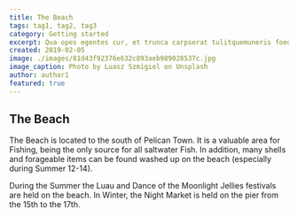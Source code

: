 ```yaml
---
title: The Beach
tags: tag1, tag2, tag3
category: Getting started
excerpt: Qua opes egentes cur, et trunca carpserat tulitquemuneris foedumque patriumque pisces vices!
created: 2019-02-05
image: ./images/81d43f92376e632c893aeb989028537c.jpg
image_caption: Photo by Luasz Szmigiel on Unsplash
author: author1
featured: true
---
```


## The Beach

The Beach is located to the south of Pelican Town. It is a valuable area for Fishing, being the only source for all saltwater Fish. In addition, many shells and forageable items can be found washed up on the beach (especially during Summer 12-14).

During the Summer the Luau and Dance of the Moonlight Jellies festivals are held on the beach. In Winter, the Night Market is held on the pier from the 15th to the 17th.


